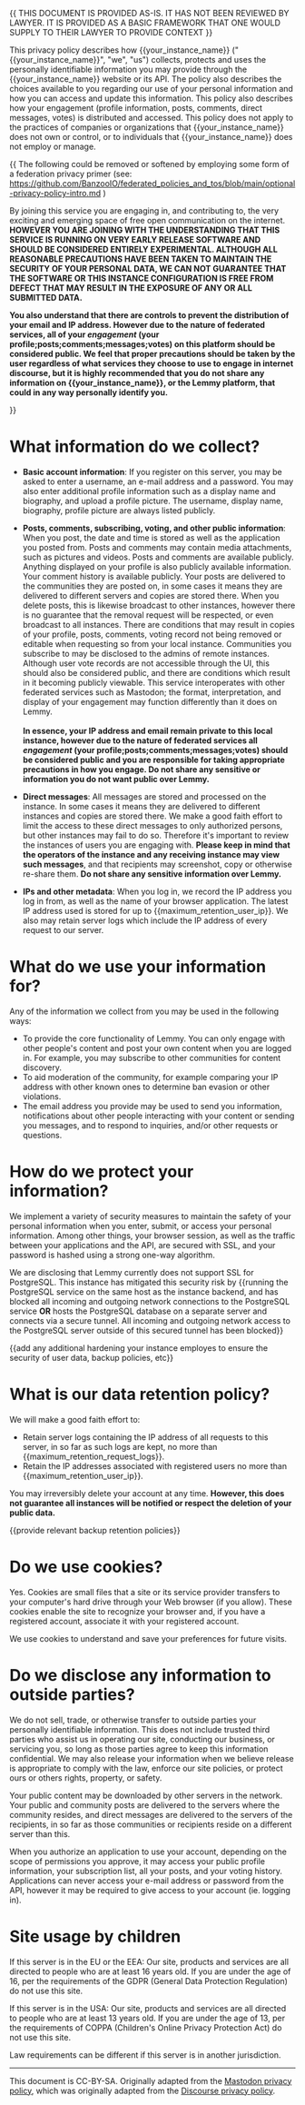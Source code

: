 {{ THIS DOCUMENT IS PROVIDED AS-IS. IT HAS NOT BEEN REVIEWED BY LAWYER. IT IS PROVIDED AS A BASIC FRAMEWORK THAT ONE WOULD SUPPLY TO THEIR LAWYER TO PROVIDE CONTEXT }}

This privacy policy describes how {{your_instance_name}} ("{{your_instance_name}}", "we", "us") collects, protects and uses the personally identifiable information you may provide through the {{your_instance_name}} website or its API. The policy also describes the choices available to you regarding our use of your personal information and how you can access and update this information. This policy also describes how your engagement (profile information, posts, comments, direct messages, votes) is distributed and accessed. This policy does not apply to the practices of companies or organizations that {{your_instance_name}} does not own or control, or to individuals that {{your_instance_name}} does not employ or manage.

{{ The following could be removed or softened by employing some form of a federation privacy primer (see: https://github.com/BanzooIO/federated_policies_and_tos/blob/main/optional-privacy-policy-intro.md ) 

By joining this service you are engaging in, and contributing to, the very exciting and emerging space of free open communication on the internet. **HOWEVER YOU ARE JOINING WITH THE UNDERSTANDING THAT THIS SERVICE IS RUNNING ON VERY EARLY RELEASE SOFTWARE AND SHOULD BE CONSIDERED ENTIRELY EXPERIMENTAL. ALTHOUGH ALL REASONABLE PRECAUTIONS HAVE BEEN TAKEN TO MAINTAIN THE SECURITY OF YOUR PERSONAL DATA, WE CAN NOT GUARANTEE THAT THE SOFTWARE OR THIS INSTANCE CONFIGURATION IS FREE FROM DEFECT THAT MAY RESULT IN THE EXPOSURE OF ANY OR ALL SUBMITTED DATA.** 

**You also understand that there are controls to prevent the distribution of your email and IP address. However due to the nature of federated services, all of your *engagement* (your profile;posts;comments;messages;votes) on this platform should be considered public. We feel that proper precautions should be taken by the user regardless of what services they choose to use to engage in internet discourse, but it is highly recommended that you do not share any information on {{your_instance_name}}, or the Lemmy platform, that could in any way personally identify you.**

}}


# **What information do we collect?**



* **Basic account information**: If you register on this server, you may be asked to enter a username, an e-mail address and a password. You may also enter additional profile information such as a display name and biography, and upload a profile picture. The username, display name, biography, profile picture are always listed publicly.
* **Posts, comments, subscribing, voting, and other public information**:  When you post, the date and time is stored as well as the application you posted from. Posts and comments may contain media attachments, such as pictures and videos. Posts and comments are available publicly. Anything displayed on your profile is also publicly available information. Your comment history is available publicly. Your posts are delivered to the communities they are posted on, in some cases it means they are delivered to different servers and copies are stored there. When you delete posts, this is likewise broadcast to other instances, however there is no guarantee that the removal request will be respected, or even broadcast to all instances. There are conditions that may result in copies of your profile, posts, comments, voting record not being removed or editable when requesting so from your local instance. Communities you subscribe to may be disclosed to the admins of remote instances. Although user vote records are not accessible through the UI, this should also be considered public, and there are conditions which result in it becoming publicly viewable. This service interoperates with other federated services such as Mastodon; the format, interpretation, and display of your engagement may function differently than it does on Lemmy. \
 \
**In essence, your IP address and email remain private to this local instance, however due to the nature of federated services all *engagement* (your profile;posts;comments;messages;votes) should be considered public and you are responsible for taking appropriate precautions in how you engage. Do not share any sensitive or information you do not want public over Lemmy.** 
  
* **Direct messages**: All messages are stored and processed on the instance. In some cases it means they are delivered to different instances and copies are stored there. We make a good faith effort to limit the access to these direct messages to only authorized persons, but other instances may fail to do so. Therefore it's important to review the instances of users you are engaging with. **Please keep in mind that the operators of the instance and any receiving instance may view such messages**, and that recipients may screenshot, copy or otherwise re-share them. **Do not share any sensitive information over Lemmy.**
* **IPs and other metadata**: When you log in, we record the IP address you log in from, as well as the name of your browser application. The latest IP address used is stored for up to {{maximum_retention_user_ip}}. We also may retain server logs which include the IP address of every request to our server.


# **What do we use your information for?**

Any of the information we collect from you may be used in the following ways:



* To provide the core functionality of Lemmy. You can only engage with other people's content and post your own content when you are logged in. For example, you may subscribe to other communities for content discovery.
* To aid moderation of the community, for example comparing your IP address with other known ones to determine ban evasion or other violations.
* The email address you provide may be used to send you information, notifications about other people interacting with your content or sending you messages, and to respond to inquiries, and/or other requests or questions.


# **How do we protect your information?**

We implement a variety of security measures to maintain the safety of your personal information when you enter, submit, or access your personal information. Among other things, your browser session, as well as the traffic between your applications and the API, are secured with SSL, and your password is hashed using a strong one-way algorithm. 

We are disclosing that Lemmy currently does not support SSL for PostgreSQL. This instance has mitigated this security risk by {{running the PostgreSQL service on the same host as the instance backend, and has blocked all incoming and outgoing network connections to the PostgreSQL service **OR** hosts the PostgreSQL database on a separate server and connects via a secure tunnel. All incoming and outgoing network access to the PostgreSQL server outside of this secured tunnel has been blocked}}

{{add any additional hardening your instance employes to ensure the security of user data, backup policies, etc}}


# **What is our data retention policy?**

We will make a good faith effort to:



* Retain server logs containing the IP address of all requests to this server, in so far as such logs are kept, no more than {{maximum_retention_request_logs}}.
* Retain the IP addresses associated with registered users no more than {{maximum_retention_user_ip}}.

You may irreversibly delete your account at any time. **However, this does not guarantee all instances will be notified or respect the deletion of your public data.**

{{provide relevant backup retention policies}}


# **Do we use cookies?**

Yes. Cookies are small files that a site or its service provider transfers to your computer's hard drive through your Web browser (if you allow). These cookies enable the site to recognize your browser and, if you have a registered account, associate it with your registered account.

We use cookies to understand and save your preferences for future visits.


# **Do we disclose any information to outside parties?**

We do not sell, trade, or otherwise transfer to outside parties your personally identifiable information. This does not include trusted third parties who assist us in operating our site, conducting our business, or servicing you, so long as those parties agree to keep this information confidential. We may also release your information when we believe release is appropriate to comply with the law, enforce our site policies, or protect ours or others rights, property, or safety.

Your public content may be downloaded by other servers in the network. Your public and community posts are delivered to the servers where the community resides, and direct messages are delivered to the servers of the recipients, in so far as those communities or recipients reside on a different server than this.

When you authorize an application to use your account, depending on the scope of permissions you approve, it may access your public profile information, your subscription list, all your posts, and your voting history. Applications can never access your e-mail address or password from the API, however it may be required to give access to your account (ie. logging in).


# **Site usage by children**

If this server is in the EU or the EEA: Our site, products and services are all directed to people who are at least 16 years old. If you are under the age of 16, per the requirements of the GDPR (General Data Protection Regulation) do not use this site.

If this server is in the USA: Our site, products and services are all directed to people who are at least 13 years old. If you are under the age of 13, per the requirements of COPPA (Children's Online Privacy Protection Act) do not use this site.

Law requirements can be different if this server is in another jurisdiction.


---

This document is CC-BY-SA. Originally adapted from the [Mastodon privacy policy](https://mastodon.social/privacy-policy), which was originally adapted from the [Discourse privacy policy](https://github.com/discourse/discourse).
 
